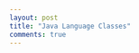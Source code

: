 ```yaml
---
layout: post
title: "Java Language Classes"
comments: true
---
```

<h2><img src="http://java.sun.com/docs/white/langenv/Libraries.doc.anc1.gif" alt="" /></h2>
